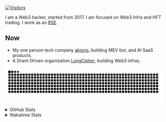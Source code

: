 <!-- markdownlint-disable MD041 MD010 MD033 -->
[![Visitors](https://api.visitorbadge.io/api/daily?path=Akagi201%2FAkagi201&label=Visitors%20Today&countColor=%2337d67a)](https://visitorbadge.io/status?path=Akagi201%2FAkagi201)

I am a Web3 hacker, started from 2017. I am focused on Web3 Infra and HFT trading.
I work as an [RSE](https://us-rse.org/about/what-is-an-rse/).

## Now

* My one person tech company [akjong](https://github.com/akjong), building MEV bot, and AI SaaS products.
* A Grant-Driven organization [LongCipher](https://github.com/longcipher), building Web3 infras.

[![github contribution grid snake animation](https://raw.githubusercontent.com/Akagi201/Akagi201/output/github-contribution-grid-snake.svg#gh-light-mode-only)](https://github.com/Akagi201)

<details>
<summary>GitHub Stats</summary>
  <a href="https://github.com/Akagi201"><img alt="Profile Detail" src="https://raw.githubusercontent.com/Akagi201/Akagi201/master/profile-summary-card-output/dracula/0-profile-details.svg" /></a>
  <a href="https://github.com/Akagi201"><img alt="Github Stats" src="https://raw.githubusercontent.com/Akagi201/Akagi201/master/profile-summary-card-output/dracula/3-stats.svg" /></a>
  <a href="https://github.com/Akagi201"><img alt="Lang By Commits" src="https://raw.githubusercontent.com/Akagi201/Akagi201/master/profile-summary-card-output/dracula/2-most-commit-language.svg" /></a>
</details>

<details>
<summary>Wakatime Stats</summary>
<br>

<!--START_SECTION:waka-->

```txt
From: 25 July 2025 - To: 01 August 2025

Total Time: 38 hrs 51 mins

Other              10 hrs 44 mins  ███████░░░░░░░░░░░░░░░░░░   27.64 %
sh                 8 hrs 54 mins   █████▓░░░░░░░░░░░░░░░░░░░   22.94 %
Rust               6 hrs 58 mins   ████▒░░░░░░░░░░░░░░░░░░░░   17.95 %
TOML               6 hrs 45 mins   ████▒░░░░░░░░░░░░░░░░░░░░   17.38 %
Python             2 hrs 15 mins   █▒░░░░░░░░░░░░░░░░░░░░░░░   05.83 %
Markdown           1 hr 43 mins    █░░░░░░░░░░░░░░░░░░░░░░░░   04.43 %
Zig                31 mins         ▒░░░░░░░░░░░░░░░░░░░░░░░░   01.37 %
TypeScript         14 mins         ░░░░░░░░░░░░░░░░░░░░░░░░░   00.61 %
Bash               11 mins         ░░░░░░░░░░░░░░░░░░░░░░░░░   00.50 %
JSON               11 mins         ░░░░░░░░░░░░░░░░░░░░░░░░░   00.50 %
```

<!--END_SECTION:waka-->

</details>
